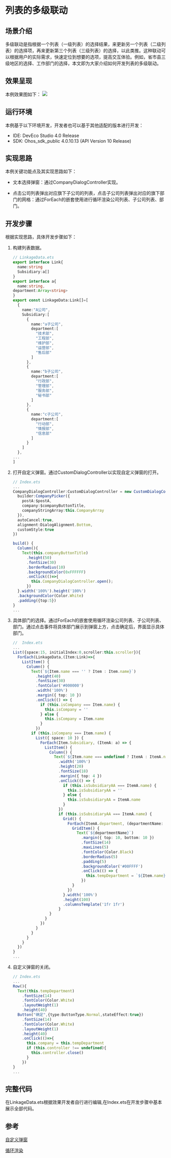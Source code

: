 # 列表的多级联动
## 场景介绍
多级联动是指根据一个列表（一级列表）的选择结果，来更新另一个列表（二级列表）的选择项，再来更新第三个列表（三级列表）的选择，以此类推。这种联动可以根据用户的实际需求，快速定位到想要的选项，提高交互体验。例如，省市县三级地区的选择、工作部门的选择，本文即为大家介绍如何开发列表的多级联动。

## 效果呈现
本例效果图如下：
![](./figures/sanji.gif)

## 运行环境

本例基于以下环境开发，开发者也可以基于其他适配的版本进行开发：
- IDE: DevEco Studio 4.0 Release
- SDK: Ohos_sdk_public 4.0.10.13 (API Version 10 Release)

## 实现思路
本例关键功能点及其实现思路如下：
- 文本选择弹窗：通过CompanyDialogController实现。

- 点击公司列表弹出对应旗下子公司的列表，点击子公司列表弹出对应的旗下部门的网格：通过ForEach的嵌套使用进行循环渲染公司列表、子公司列表、部门。

## 开发步骤
根据实现思路，具体开发步骤如下：
1. 构建列表数据。
  
    ```ts
    // LinkageData.ets
    export interface Link{
      name:string
      Subsidiary:a[]
    }
    export interface a{
      name:string,
    department:Array<string>
    }
    export const LinkageData:Link[]=[
      {
        name:"A公司",
        Subsidiary:[
          {
            name:"a子公司",
            department:[
              "技术部",
              "工程部",
              "维护部",
              "运营部",
              "售后部"
            ]
          },
          {
            name:"b子公司",
            department:[
              "行政部",
              "管理部",
              "服务部",
              "秘书部"
            ]
          },
          {
            name:"c子公司",
            department:[
              "行动部",
              "情报部",
              "信息部"
            ]
          }
        ]
      },
    ...
    ]
    ```
2. 打开自定义弹窗。通过CustomDialogController以实现自定义弹窗的打开。
 
    ```ts   
    // Index.ets
    ...
    CompanyDialogController:CustomDialogController = new CustomDialogController({
      builder:CompanyPicker({
        postA:$postA,
        company:$companyButtonTitle,
        companyStringArray:this.CompanyArray
      }),
      autoCancel:true,
      alignment:DialogAlignment.Bottom,
      customStyle:true
    })

    build() {
      Column(){
        Text(this.companyButtonTitle)
          .height(50)
          .fontSize(30)
          .borderRadius(10)
          .backgroundColor(0xFFFFFF)
          .onClick(()=>{
            this.CompanyDialogController.open();
          })
      }.width('100%').height('100%')
      .backgroundColor(Color.White)
      .padding({top:5})
    }
    ...         
    ```
3. 具体部门的选择。通过ForEach的嵌套使用循环渲染公司列表、子公司列表、部门。通过点击事件将具体部门展示到弹窗上方，点击确定后，界面显示具体部门。
   
    ```ts
    //  Index.ets
    ...
    List({space:15, initialIndex:0,scroller:this.scroller}){
      ForEach(LinkageData,(Item:Link)=>{
        ListItem() {
          Column() {
            Text(`${Item.name === '' ? Item : Item.name}`)
              .height(40)
              .fontSize(30)
              .fontColor('#000000')
              .width('100%')
              .margin({ top: 10 })
              .onClick(() => {
                if (this.isCompany === Item.name) {
                  this.isCompany = ''
                } else {
                  this.isCompany = Item.name
                }
              })
            if (this.isCompany === Item.name) {
              List({ space: 10 }) {
                ForEach(Item.Subsidiary, (ItemA: a) => {
                  ListItem() {
                    Column() {
                      Text(`${Item.name === undefined ? ItemA : ItemA.name}`)
                        .width('100%')
                        .height(20)
                        .fontSize(18)
                        .margin({ top: 4 })
                        .onClick(() => {
                          if (this.isSubsidiaryAA === ItemA.name) {
                            this.isSubsidiaryAA = ''
                          } else {
                            this.isSubsidiaryAA = ItemA.name
                          }
                        })
                        if (this.isSubsidiaryAA === ItemA.name) {
                          Grid() {
                            ForEach(ItemA.department, (departmentName: string) => {
                              GridItem() {
                                Text(`${departmentName}`)
                                  .margin({ top: 10, bottom: 10 })
                                  .fontSize(14)
                                  .maxLines(5)
                                  .fontColor(Color.Black)
                                  .borderRadius(5)
                                  .padding(5)
                                  .backgroundColor('#00FFFF')
                                  .onClick(() => {
                                    this.tempDepartment = `${Item.name}${ItemA.name}${departmentName}`
                                  })
                              }
                            })
                          }.width('100%')
                          .height(100)
                          .columnsTemplate('1fr 1fr')
                        }
                    }
                  }
                })
              }
            }
          }
        }
      })
    }
    ...
    ```
4. 自定义弹窗的关闭。
    
    ```ts
    // Index.ets
    ...
    Row(){
      Text(this.tempDepartment)
        .fontSize(14)
        .fontColor(Color.White)
        .layoutWeight(1)
        .height(40)
      Button("确定",{type:ButtonType.Normal,stateEffect:true})
        .fontSize(14)
        .fontColor(Color.White)
        .layoutWeight(1)
        .height(40)
        .onClick(()=>{
          this.company = this.tempDepartment
          if (this.controller !== undefined){
            this.controller.close()
          }
        })
    }
    ...
    ```
## 完整代码
在LinkageData.ets根据效果开发者自行进行编辑,在Index.ets在开发步骤中基本展示全部代码。
## 参考
[自定义弹窗](../application-dev/reference/apis-arkui/arkui-ts/ts-methods-custom-dialog-box.md)

[循环渲染](../application-dev/quick-start/arkts-rendering-control-foreach.md)